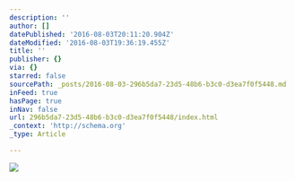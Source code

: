 ```yaml
---
description: ''
author: []
datePublished: '2016-08-03T20:11:20.904Z'
dateModified: '2016-08-03T19:36:19.455Z'
title: ''
publisher: {}
via: {}
starred: false
sourcePath: _posts/2016-08-03-296b5da7-23d5-48b6-b3c0-d3ea7f0f5448.md
inFeed: true
hasPage: true
inNav: false
url: 296b5da7-23d5-48b6-b3c0-d3ea7f0f5448/index.html
_context: 'http://schema.org'
_type: Article

---
```

![](https://the-grid-user-content.s3-us-west-2.amazonaws.com/70c0c8f1-3bd6-4709-a171-081cfa88aaf1.jpg)